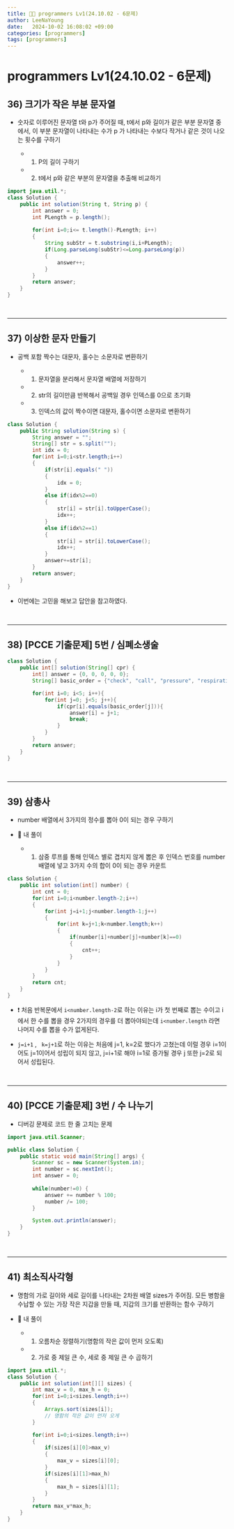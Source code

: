 ```yaml
---
title: 💪🏻 programmers Lv1(24.10.02 - 6문제)
author: LeeNaYoung
date:   2024-10-02 16:08:02 +09:00
categories: [programmers]
tags: [programmers]
---
```




# programmers Lv1(24.10.02 - 6문제)

## 36) 크기가 작은 부분 문자열

- 숫자로 이루어진 문자열 t와 p가 주어질 때, t에서 p와 길이가 같은 부분 문자열 중에서, 이 부분 문자열이 나타내는 수가 p 가 나타내는 수보다 작거나 같은 것이 나오는 횟수를 구하기

	- 1) P의 길이 구하기

	- 2) t에서 p와 같은 부분의 문자열을 추출해 비교하기

```java
import java.util.*;
class Solution {
    public int solution(String t, String p) {
        int answer = 0;
        int PLength = p.length();
       
        for(int i=0;i<= t.length()-PLength; i++)
        {
            String subStr = t.substring(i,i+PLength);
            if(Long.parseLong(subStr)<=Long.parseLong(p))
            {
                answer++;
            }
        }
        return answer;
    }
}
```

<br>

---

## 37) 이상한 문자 만들기  

- 공백 포함 짝수는 대문자, 홀수는 소문자로 변환하기

	- 1) 문자열을 분리해서 문자열 배열에 저장하기

	- 2) str의 길이만큼 반복해서 공백일 경우 인덱스를 0으로 초기화

	- 3) 인덱스의 값이 짝수이면 대문자, 홀수이면 소문자로 변환하기

```java
class Solution {
    public String solution(String s) {
        String answer = "";
        String[] str = s.split("");
        int idx = 0;
        for(int i=0;i<str.length;i++)
        {
            if(str[i].equals(" "))
            {
                idx = 0;
            }
            else if(idx%2==0)
            {
                str[i] = str[i].toUpperCase();
                idx++;
            }
            else if(idx%2==1)
            {
                str[i] = str[i].toLowerCase();
                idx++;
            }
            answer+=str[i];
        }
        return answer;
    }
}
```

- 이번에는 고민을 해보고 답안을 참고하였다. 

<br>

---

## 38)  [PCCE 기출문제] 5번 / 심폐소생술

```java
class Solution {
    public int[] solution(String[] cpr) {
        int[] answer = {0, 0, 0, 0, 0};
        String[] basic_order = {"check", "call", "pressure", "respiration", "repeat"};

        for(int i=0; i<5; i++){
            for(int j=0; j<5; j++){
                if(cpr[i].equals(basic_order[j])){
                    answer[i] = j+1;
                    break;
                }
            }
        }
        return answer;
    }
}
```

<br>

---

## 39) 삼총사

- number 배열에서 3가지의 정수를 뽑아 0이 되는 경우 구하기

- 📌 내 풀이

	- 1) 삼중 루프를 통해 인덱스 별로 겹치지 않게 뽑은 후 인덱스 번호를 number 배열에 넣고 3가지 수의 합이 0이 되는 경우 카운트

```java
class Solution {
    public int solution(int[] number) {
        int cnt = 0;
        for(int i=0;i<number.length-2;i++)
        {
            for(int j=i+1;j<number.length-1;j++)
            {
                for(int k=j+1;k<number.length;k++)
                {
                    if(number[i]+number[j]+number[k]==0)
                    {
                        cnt++;
                    }
                }
            }
        }
        return cnt;
    }
}
```
- ❗ 처음 반복문에서 `i<number.length-2`로 하는 이유는 i가 첫 번째로 뽑는 수이고 i에서 한 수를 뽑을 경우 2가지의 경우를 더 뽑아야되는데 `i<number.length` 라면 나머지 수를 뽑을 수가 없게된다.

- `j=i+1` , ` k=j+1`로 하는 이유는 처음에 j=1, k=2로 했다가 고쳤는데 이럴 경우 i=1이어도 j=1이어서 성립이 되지 않고, j=i+1로 해야 i=1로 증가될 경우 j 또한 j=2로 되어서 성립된다. 

<br>

---

## 40) [PCCE 기출문제] 3번 / 수 나누기

- 디버깅 문제로 코드 한 줄 고치는 문제

```java
import java.util.Scanner;

public class Solution {
    public static void main(String[] args) {
        Scanner sc = new Scanner(System.in);
        int number = sc.nextInt();
        int answer = 0;
        
        while(number!=0) {
            answer += number % 100;
            number /= 100;
        }

        System.out.println(answer);
    }
}
```

<br>

---

## 41) 최소직사각형

- 명함의 가로 길이와 세로 길이를 나타내는 2차원 배열 sizes가 주어짐. 모든 병함을 수납할 수 있는 가장 작은 지갑을 만들 때, 지갑의 크기를 반환하는 함수 구하기

- 📌 내 풀이

	- 1) 오름차순 정렬하기(명함의 작은 값이 먼저 오도록)

	- 2) 가로 중 제일 큰 수, 세로 중 제일 큰 수 곱하기

```java
import java.util.*;
class Solution {
    public int solution(int[][] sizes) {
        int max_v = 0, max_h = 0;
        for(int i=0;i<sizes.length;i++)
        {
            Arrays.sort(sizes[i]); 
            // 명함의 작은 값이 먼저 오게                   
        }

        for(int i=0;i<sizes.length;i++)
        {
            if(sizes[i][0]>max_v)
            {
                max_v = sizes[i][0];
            }
            if(sizes[i][1]>max_h)
            {
                max_h = sizes[i][1];
            }
        }
        return max_v*max_h;
    }
}
```